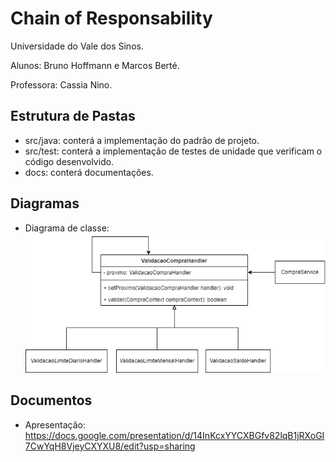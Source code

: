 # Chain of Responsability


Universidade do Vale dos Sinos.

Alunos: Bruno Hoffmann e Marcos Berté.

Professora: Cassia Nino.


## Estrutura de Pastas
- src/java: conterá a implementação do padrão de projeto.
- src/test: conterá a implementação de testes de unidade que verificam o código desenvolvido.
- docs: conterá documentações.

## Diagramas
- Diagrama de classe:
![Diagrama de Classe](docs/diagrama-classe.png)

## Documentos
- Apresentação: https://docs.google.com/presentation/d/14InKcxYYCXBGfv82lqB1jRXoGI7CwYqH8VjeyCXYXU8/edit?usp=sharing